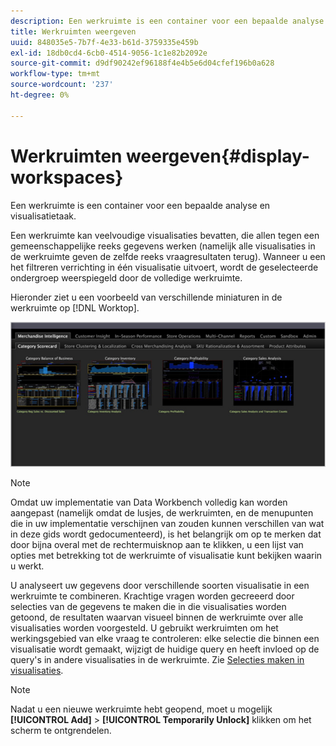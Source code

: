 ```yaml
---
description: Een werkruimte is een container voor een bepaalde analyse en visualisatietaak.
title: Werkruimten weergeven
uuid: 848035e5-7b7f-4e33-b61d-3759335e459b
exl-id: 18db0cd4-6cb0-4514-9056-1c1e82b2092e
source-git-commit: d9df90242ef96188f4e4b5e6d04cfef196b0a628
workflow-type: tm+mt
source-wordcount: '237'
ht-degree: 0%

---
```


# Werkruimten weergeven{#display-workspaces}

Een werkruimte is een container voor een bepaalde analyse en visualisatietaak.

Een werkruimte kan veelvoudige visualisaties bevatten, die allen tegen een gemeenschappelijke reeks gegevens werken (namelijk alle visualisaties in de werkruimte geven de zelfde reeks vraagresultaten terug). Wanneer u een het filtreren verrichting in één visualisatie uitvoert, wordt de geselecteerde ondergroep weerspiegeld door de volledige werkruimte.

Hieronder ziet u een voorbeeld van verschillende miniaturen in de werkruimte op [!DNL Worktop].

![](assets/client-wksp.png)

>[!NOTE]
>
>Omdat uw implementatie van Data Workbench volledig kan worden aangepast (namelijk omdat de lusjes, de werkruimten, en de menupunten die in uw implementatie verschijnen van zouden kunnen verschillen van wat in deze gids wordt gedocumenteerd), is het belangrijk om op te merken dat door bijna overal met de rechtermuisknop aan te klikken, u een lijst van opties met betrekking tot de werkruimte of visualisatie kunt bekijken waarin u werkt.

U analyseert uw gegevens door verschillende soorten visualisatie in een werkruimte te combineren. Krachtige vragen worden gecreeerd door selecties van de gegevens te maken die in die visualisaties worden getoond, de resultaten waarvan visueel binnen de werkruimte over alle visualisaties worden voorgesteld. U gebruikt werkruimten om het werkingsgebied van elke vraag te controleren: elke selectie die binnen een visualisatie wordt gemaakt, wijzigt de huidige query en heeft invloed op de query&#39;s in andere visualisaties in de werkruimte. Zie [Selecties maken in visualisaties](../../../home/c-get-started/c-vis/c-sel-vis/c-sel-vis.md#concept-012870ec22c7476e9afbf3b8b2515746).

>[!NOTE]
>
>Nadat u een nieuwe werkruimte hebt geopend, moet u mogelijk **[!UICONTROL Add]** > **[!UICONTROL Temporarily Unlock]** klikken om het scherm te ontgrendelen.
